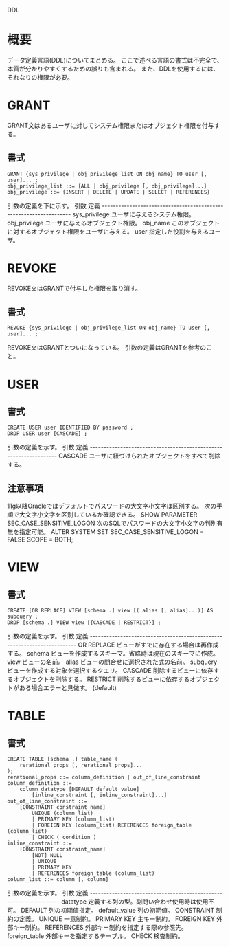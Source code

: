 DDL

# 概要
データ定義言語(DDL)についてまとめる。
ここで述べる言語の書式は不完全で、本質が分かりやすくするための誤りも含まれる。
また、DDLを使用するには、それなりの権限が必要。

# GRANT
GRANT文はあるユーザに対してシステム権限またはオブジェクト権限を付与する。
## 書式
    GRANT {sys_privilege | obj_privilege_list ON obj_name} TO user [, user]... ;
    obj_privilege_list ::= {ALL | obj_privilege [, obj_privilege]...}
    obj_privilege ::= {INSERT | DELETE | UPDATE | SELECT | REFERENCES}
引数の定義を下に示す。
    引数          定義
    -------------------------------------------------------------------
    sys_privilege ユーザに与えるシステム権限。
    obj_privilege ユーザに与えるオブジェクト権限。
    obj_name      このオブジェクトに対するオブジェクト権限をユーザに与える。
    user          指定した役割を与えるユーザ。

# REVOKE
REVOKE文はGRANTで付与した権限を取り消す。
## 書式
    REVOKE {sys_privilege | obj_privilege_list ON obj_name} TO user [, user]... ;
REVOKE文はGRANTとついになっている。
引数の定義はGRANTを参考のこと。

# USER
## 書式
    CREATE USER user IDENTIFIED BY password ;
    DROP USER user [CASCADE] ;
引数の定義を示す。
    引数    定義
    ------------------------------------------------------------------
    CASCADE ユーザに紐づけられたオブジェクトをすべて削除する。
## 注意事項
11g以降Oracleではデフォルトでパスワードの大文字小文字は区別する。
次の手順で大文字小文字を区別しているか確認できる。
    SHOW PARAMETER SEC_CASE_SENSITIVE_LOGON
次のSQLでパスワードの大文字小文字の判別有無を指定可能。
    ALTER SYSTEM SET SEC_CASE_SENSITIVE_LOGON = FALSE SCOPE = BOTH;

# VIEW
## 書式
    CREATE [OR REPLACE] VIEW [schema .] view [( alias [, alias]...)] AS
    subquery ;
    DROP [schema .] VIEW view [{CASCADE | RESTRICT}] ;
引数の定義を示す。
    引数       定義
    -------------------------------------------------------------------------
    OR REPLACE ビューがすでに存在する場合は再作成する。
    schema     ビューを作成するスキーマ。省略時は現在のスキーマに作成。
    view       ビューの名前。
    alias      ビューの問合せに選択された式の名前。
    subquery   ビューを作成する対象を選択するクエリ。
    CASCADE    削除するビューに依存するオブジェクトを削除する。
    RESTRICT   削除するビューに依存するオブジェクトがある場合エラーと見做す。
               (default)

# TABLE
## 書式
    CREATE TABLE [schema .] table_name (
        rerational_props [, rerational_props]...
    );
    rerational_props ::= column_definition | out_of_line_constraint
    column_definition ::=
        column datatype [DEFAULT default_value]
            [inline_constraint [, inline_constraint]...]
    out_of_line_constraint ::=
        [CONSTRAINT constraint_name]
            UNIQUE (column_list)
            | PRIMARY KEY (column_list)
            | FOREIGN KEY (column_list) REFERENCES foreign_table (column_list)
            | CHECK ( condition )
    inline_constraint ::=
        [CONSTRAINT constraint_name]
            [NOT] NULL
            | UNIQUE
            | PRIMARY KEY
            | REFERENCES foreign_table (column_list)
    column_list ::= column [, column]
引数の定義を示す。
    引数           定義
    -------------------------------------------------------------------
    datatype       定義する列の型。副問い合わせ使用時は使用不可。
    DEFAULT        列の初期値指定。
    default_value  列の初期値。
    CONSTRAINT     制約の定義。
    UNIQUE         一意制約。
    PRIMARY KEY    主キー制約。
    FOREIGN KEY    外部キー制約。
    REFERENCES     外部キー制約を指定する際の参照先。
    foreign_table  外部キーを指定するテーブル。
    CHECK          検査制約。
